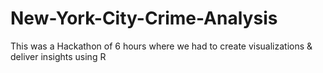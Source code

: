 # New-York-City-Crime-Analysis

This was a Hackathon of 6 hours where we had to create visualizations & deliver insights using R
